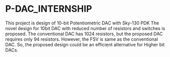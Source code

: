 # P-DAC_INTERNSHIP
This project is design of 10-bit Potentiometric DAC with Sky-130 PDK
The novel design for 10bit DAC with reduced number of resistors and switches is proposed. 
The conventional DAC has 1024 resistors, but the proposed DAC requires only 94 resistors. 
However, the FSV is same  as the conventional DAC.
So, the proposed design could be an efficient alternative for Higher bit DACs.
